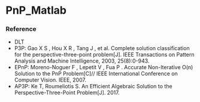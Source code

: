 # PnP_Matlab
### Reference
- DLT
- P3P: Gao X S , Hou X R , Tang J , et al. Complete solution classification for the perspective-three-point problem[J]. IEEE Transactions on Pattern Analysis and Machine Intelligence, 2003, 25(8):0-943.
- EPnP: Moreno-Noguer F , Lepetit V , Fua P . Accurate Non-Iterative O(n) Solution to the PnP Problem[C]// IEEE International Conference on Computer Vision. IEEE, 2007.
- AP3P: Ke T, Roumeliotis S. An Efficient Algebraic Solution to the Perspective-Three-Point Problem[J]. 2017.

